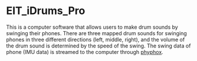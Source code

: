 ﻿# EIT_iDrums_Pro
This is a computer software that allows users to make drum sounds by swinging their phones. There are three mapped drum sounds for swinging phones in three different directions (left, middle, right), and the volume of the drum sound is determined by the speed of the swing. The swing data of phone (IMU data) is streamed to the computer through [phyphox](https://apps.apple.com/us/app/phyphox/id1127319693).
